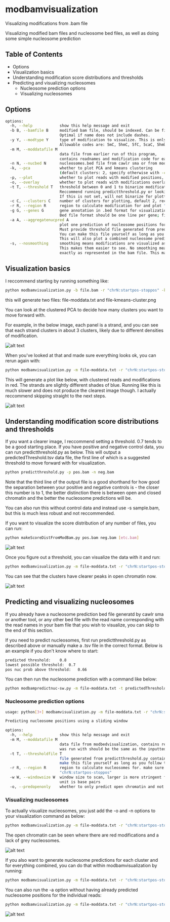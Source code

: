 # modbamvisualization
Visualizing modifications from .bam file



Visualizing modified bam files and nucleosome bed files, as well as doing some simple nucleosome prediction

## Table of Contents

- Options
- Visualization basics
- Understanding modification score distributions and thresholds
- Predicting and visualizing nucleosomes
  - Nucleosome prediction options
  - Visualizing nucleosomes

## Options
```bash
options:
  -h, --help            show this help message and exit
  -b B, --bamfile B     modified bam file, should be indexed. Can be filtered to locus or not.
                        Optimal if name does not include dashes.
  -y Y, --modtype Y     type of modification to visualize. This is only required if you are processing a .bam file.
                        Allowable codes are: 5mC, 5hmC, 5fC, 5caC, 5hmU, 5fU, 5caU, 6mA, 8oxoG, Xao
  -m M, --moddatafile M
                        data file from earlier run of this program,
                        contains readnames and modification code for each position
  -n N, --nucbed N      nucleosomes.bed file from cawlr sma or from modbampredictnuc-sw.py
  -k, --pca             whether to plot PCA and kmeans clustering
                        (default clusters: 2, specify otherwise with -c)
  -p, --plot            whether to plot reads with modified positions, will cluster, outputs pdf
  -o, --overlay         whether to plot reads with modifications overlayed with nucleosome positions, required -n
  -t T, --threshold T   threshold between 0 and 1 to binarize modifications, mod score above this are called as true.
                        Reccommend running predictthreshold.py or looking at score dist of positive and negative controls to determine this.
                        If this is not set, will not binarize for plotting and the plotting will run much slower.
  -c C, --clusters C    number of clusters for plotting, default 2, reccommend looking at PCA to help determine
  -r R, --region R      region to calculate modification for and plot "chrN:startpos-stoppos"
  -g G, --genes G       gene annotation in .bed format for visualization; optional.
                        Bed file format should be one line per gene; fields beyond the sixth column will not be processed
  -a A, --aggregatenucpred A
                        plot one prediction of nucleosome positions for each cluster.
                        Must provide threshold file generated from predictthreshold.py containing predicted threshold, low threshold, and pos prob.
                        You can make this file yourself as long as you follow the same formatting.
                        This will also plot a combined nucleosome prediction for all clusters except the most modified ones, which will only work if c > 1.
  -s, --nosmoothing     smoothing means modifications are visualized as wider blocks where possible.
                        This makes them easier to see. No smoothing means you will see the modified positions
                        exactly as represented in the bam file. This may slow plotting down a little
```

## Visualization basics

I reccommend starting by running something like:

```bash
python modbamvisualization.py -b file.bam -r "chrN:startpos-stoppos" -k
```

this will generate two files: file-moddata.txt and file-kmeans-cluster.png

You can look at the clustered PCA to decide how many clusters you want to move forward with.

For example, in the below image, each panel is a strand, and you can see that each strand clusters in about 3 clusters, likely due to different densities of modification.

![alt text](https://github.com/cafelton/modbamvisualization/blob/main/r9_nuc_mod_region_pho5-chrII-430000-435000-kmeans-cluster-subcluster.png?raw=true)

When you've looked at that and made sure everything looks ok, you can rerun again with:

```bash
python modbamvisualization.py -m file-moddata.txt -r "chrN:startpos-stoppos" -p -c 4
```

This will generate a plot like below, with clustered reads and modifications in red. The strands are slightly different shades of blue. Running like this is much slower and does not produce the clearest image though. I actually reccommend skipping straight to the next steps.

![alt text](https://github.com/cafelton/modbamvisualization/blob/main/no-threshold-reads.png?raw=true)

## Understanding modification score distributions and thresholds

If you want a clearer image, I reccommend setting a threshold. 0.7 tends to be a good starting place. If you have positive and negative control data, you can run predictthreshold.py as below. This will output a predictedThreshold.tsv data file, the first line of which is a suggested threshold to move forward with for visualization.

```bash
python predictthreshold.py -p pos.bam -n neg.bam
```

Note that the third line of the output file is a good shorthand for how good the separation between your positive and negative controls is - the closer this number is to 1, the better distinction there is between open and closed chromatin and the better the nucleosome predictions will be.

You can also run this without control data and instead use -s sample.bam, but this is much less robust and not reccommended.

If you want to visualize the score distribution of any number of files, you can run:

```bash
python makeScoreDistFromModBam.py pos.bam neg.bam [etc.bam]
```

![alt text](https://github.com/cafelton/modbamvisualization/blob/main/ScoreDist.png?raw=true)

Once you figure out a threshold, you can visualize the data with it and run:

```bash
python modbamvisualization.py -m file-moddata.txt -r "chrN:startpos-stoppos" -p -c 4 -t 0.7
```

You can see that the clusters have clearer peaks in open chromatin now.

![alt text](https://github.com/cafelton/modbamvisualization/blob/main/threshold-reads.png?raw=true)

## Predicting and visualizing nucleosomes

If you already have a nucleosome prediction bed file generatd by cawlr sma or another tool, or any other bed file with the read name corresponding with the read names in your bam file that you wish to visualize, you can skip to the end of this section.

If you need to predict nucleosomes, first run predictthreshold.py as described above or manually make a .tsv file in the correct format. Below is an example if you don't know where to start:

```bash
predicted threshold:	0.8
lowest possible threshold:	0.7
pos nuc prob above threshold:	0.66
```

You can then run the nucleosome prediction with a command like below:

```bash
python modbampredictnuc-sw.py -m file-moddata.txt -t predictedThreshold.tsv -r chr:startpos-stoppos
```

### Nucleosome prediction options

```bash
usage: python[3+] modbamvisualization.py -m file-moddata.txt -r "chrN:startpos-stoppos" -t predictedThreshold.tsv [options]

Predicting nucleosome positions using a sliding window

options:
  -h, --help            show this help message and exit
  -m M, --moddatafile M
                        data file from modbedvisualization, contains readnames and modification code for each position. The region this
                        was run with should be the same as the inputted region.
  -t T, --thresholdfile T
                        file generated from predictthreshold.py containing predicted threshold, low threshold, and pos prob. You can
                        make this file yourself as long as you follow the same formatting.
  -r R, --region R      region to calculate nucleosomes for. make sure this matches the region modbedvisualization was run with.
                        "chrN:startpos-stoppos"
  -w W, --windowsize W  window size to scan, larger is more stringent for searching for larger regions of open chromatin. Default: 30,
                        unit is base pairs
  -o, --predopenonly    whether to only predict open chromatin and not nucleosomes, default: False
```

### Visualizing nucleosomes

To actually visualize nucleosomes, you just add the -o and -n options to your visualization command as below:

```bash
python modbamvisualization.py -m file-moddata.txt -r "chrN:startpos-stoppos" -c 3 -t 0.7 -o -n file_nucleosomes.bed
```

The open chromatin can be seen where there are red modifications and a lack of grey nucleosomes.

![alt text](https://github.com/cafelton/modbamvisualization/blob/main/nuc-threshold.png?raw=true)

If you also want to generate nucleosome predictions for each cluster and for everything combined, you can do that within modbamvisualization by running:

```bash
python modbamvisualization.py -m file-moddata.txt -r "chrN:startpos-stoppos" -c 2 -t 0.7 -o -n file_nucleosomes.bed -a predictedThreshold.tsv
```

You can also run the -a option without having already predicted nucleosome positions for the individual reads:

```bash
python modbamvisualization.py -m file-moddata.txt -r "chrN:startpos-stoppos" -c 2 -t 0.7 -o -a predictedThreshold.tsv -g genes.bed
```
![alt text](https://github.com/cafelton/modbamvisualization/blob/main/plotwithclusternucpred.png?raw=true)
